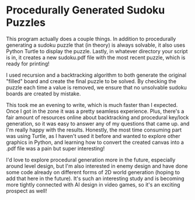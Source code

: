 # Procedurally Generated Sudoku Puzzles

This program actually does a couple things. In addition to procedurally generating a sudoku puzzle that (in theory) is always solvable, it also uses Python Turtle to display the puzzle. Lastly, in whatever directory your script is in, it creates a new sudoku.pdf file with the most recent puzzle, which is ready for printing!

I used recursion and a backtracking algorithm to both generate the original "filled" board and create the final puzzle to be solved. By checking the puzzle each time a value is removed, we ensure that no unsolvable sudoku boards are created by mistake.

This took me an evening to write, which is much faster than I expected. Once I got in the zone it was a pretty seamless experience. Plus, there's a fair amount of resources online about backtracking and procedural key/lock generation, so it was easy to answer any of my questions that came up. and I'm really happy with the results. Honestly, the most time consuming part was using Turtle, as I haven't used it before and wanted to explore other graphics in Python, and learning how to convert the created canvas into a .pdf file was a pain but super interesting!

I'd love to explore procedural generation more in the future, especially around level design, but I'm also interested in enemy design and have done some code already on different forms of 2D world generation (hoping to add that here in the future). It's such an interesting study and is becoming more tightly connected with AI design in video games, so it's an exciting prospect as well!
